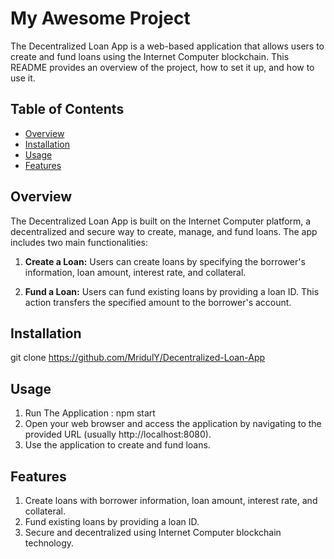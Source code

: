 # My Awesome Project

The Decentralized Loan App is a web-based application that allows users to create and fund loans using the Internet Computer blockchain. This README provides an overview of the project, how to set it up, and how to use it.

## Table of Contents
- [Overview](#overview)
- [Installation](#installation)
- [Usage](#usage)
- [Features](#features)

## Overview

The Decentralized Loan App is built on the Internet Computer platform, a decentralized and secure way to create, manage, and fund loans. The app includes two main functionalities:

1. **Create a Loan:** Users can create loans by specifying the borrower's information, loan amount, interest rate, and collateral.

2. **Fund a Loan:** Users can fund existing loans by providing a loan ID. This action transfers the specified amount to the borrower's account.


## Installation

git clone https://github.com/MridulY/Decentralized-Loan-App

## Usage

1. Run The Application : npm start
2. Open your web browser and access the application by navigating to the provided URL (usually http://localhost:8080).
3. Use the application to create and fund loans.

## Features

1. Create loans with borrower information, loan amount, interest rate, and collateral.
2. Fund existing loans by providing a loan ID.
3. Secure and decentralized using Internet Computer blockchain technology.
